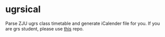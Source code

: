 # ugrsical

Parse ZJU ugrs class timetable and generate iCalender file for you. If you are grs student, please use [this](https://github.com/determ1ne/grsical) repo.

